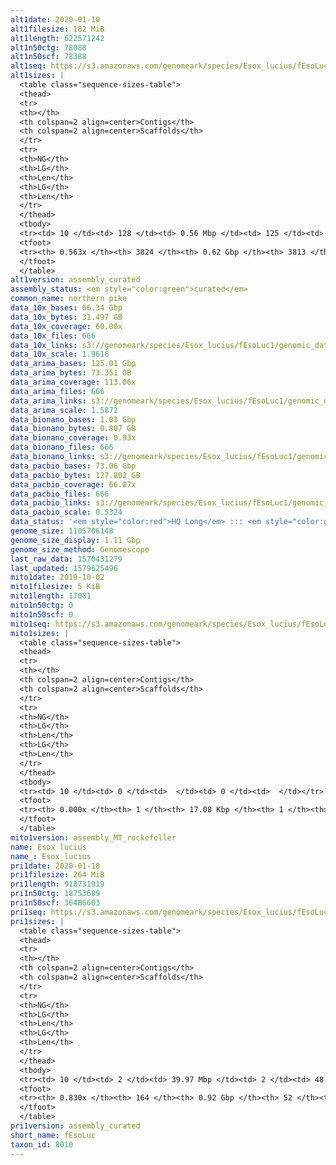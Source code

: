 ```yaml
---
alt1date: 2020-01-10
alt1filesize: 182 MiB
alt1length: 622571242
alt1n50ctg: 78088
alt1n50scf: 78388
alt1seq: https://s3.amazonaws.com/genomeark/species/Esox_lucius/fEsoLuc1/assembly_curated/fEsoLuc1.alt.cur.20200110.fasta.gz
alt1sizes: |
  <table class="sequence-sizes-table">
  <thead>
  <tr>
  <th></th>
  <th colspan=2 align=center>Contigs</th>
  <th colspan=2 align=center>Scaffolds</th>
  </tr>
  <tr>
  <th>NG</th>
  <th>LG</th>
  <th>Len</th>
  <th>LG</th>
  <th>Len</th>
  </tr>
  </thead>
  <tbody>
  <tr><td> 10 </td><td> 128 </td><td> 0.56 Mbp </td><td> 125 </td><td> 0.56 Mbp </td></tr>  <tr><td> 20 </td><td> 384 </td><td> 340.65 Kbp </td><td> 379 </td><td> 341.50 Kbp </td></tr>  <tr><td> 30 </td><td> 787 </td><td> 225.88 Kbp </td><td> 779 </td><td> 227.07 Kbp </td></tr>  <tr><td> 40 </td><td> 1397 </td><td> 145.29 Kbp </td><td> 1386 </td><td> 145.58 Kbp </td></tr>  <tr style="background-color:#cccccc;"><td> 50 </td><td> 2423 </td><td> 78.09 Kbp </td><td> 2410 </td><td> 78.39 Kbp </td></tr>  <tr><td> 60 </td><td> 0 </td><td>  </td><td> 0 </td><td>  </td></tr>  <tr><td> 70 </td><td> 0 </td><td>  </td><td> 0 </td><td>  </td></tr>  <tr><td> 80 </td><td> 0 </td><td>  </td><td> 0 </td><td>  </td></tr>  <tr><td> 90 </td><td> 0 </td><td>  </td><td> 0 </td><td>  </td></tr>  <tr><td> 100 </td><td> 0 </td><td>  </td><td> 0 </td><td>  </td></tr>  </tbody>
  <tfoot>
  <tr><th> 0.563x </th><th> 3824 </th><th> 0.62 Gbp </th><th> 3813 </th><th> 0.62 Gbp </th></tr>
  </tfoot>
  </table>
alt1version: assembly_curated
assembly_status: <em style="color:green">curated</em>
common_name: northern pike
data_10x_bases: 66.34 Gbp
data_10x_bytes: 31.497 GB
data_10x_coverage: 60.00x
data_10x_files: 666
data_10x_links: s3://genomeark/species/Esox_lucius/fEsoLuc1/genomic_data/10x/<br>
data_10x_scale: 1.9616
data_arima_bases: 125.01 Gbp
data_arima_bytes: 73.351 GB
data_arima_coverage: 113.06x
data_arima_files: 666
data_arima_links: s3://genomeark/species/Esox_lucius/fEsoLuc1/genomic_data/arima/<br>
data_arima_scale: 1.5872
data_bionano_bases: 1.03 Gbp
data_bionano_bytes: 0.807 GB
data_bionano_coverage: 0.93x
data_bionano_files: 666
data_bionano_links: s3://genomeark/species/Esox_lucius/fEsoLuc1/genomic_data/bionano/<br>
data_pacbio_bases: 73.06 Gbp
data_pacbio_bytes: 127.802 GB
data_pacbio_coverage: 66.07x
data_pacbio_files: 666
data_pacbio_links: s3://genomeark/species/Esox_lucius/fEsoLuc1/genomic_data/pacbio/<br>
data_pacbio_scale: 0.5324
data_status: '<em style="color:red">HQ Long</em> ::: <em style="color:green">Long</em> ::: <em style="color:green">Short</em> ::: <em style="color:green">Phasing</em> ::: <em style="color:green">Scaffolding</em>'
genome_size: 1105706148
genome_size_display: 1.11 Gbp
genome_size_method: Genomescope
last_raw_data: 1570431279
last_updated: 1579625496
mito1date: 2019-10-02
mito1filesize: 5 KiB
mito1length: 17081
mito1n50ctg: 0
mito1n50scf: 0
mito1seq: https://s3.amazonaws.com/genomeark/species/Esox_lucius/fEsoLuc1/assembly_MT_rockefeller/fEsoLuc1.MT.20191002.fasta.gz
mito1sizes: |
  <table class="sequence-sizes-table">
  <thead>
  <tr>
  <th></th>
  <th colspan=2 align=center>Contigs</th>
  <th colspan=2 align=center>Scaffolds</th>
  </tr>
  <tr>
  <th>NG</th>
  <th>LG</th>
  <th>Len</th>
  <th>LG</th>
  <th>Len</th>
  </tr>
  </thead>
  <tbody>
  <tr><td> 10 </td><td> 0 </td><td>  </td><td> 0 </td><td>  </td></tr>  <tr><td> 20 </td><td> 0 </td><td>  </td><td> 0 </td><td>  </td></tr>  <tr><td> 30 </td><td> 0 </td><td>  </td><td> 0 </td><td>  </td></tr>  <tr><td> 40 </td><td> 0 </td><td>  </td><td> 0 </td><td>  </td></tr>  <tr style="background-color:#cccccc;"><td> 50 </td><td> 0 </td><td style="background-color:#ff8888;">  </td><td> 0 </td><td style="background-color:#ff8888;">  </td></tr>  <tr><td> 60 </td><td> 0 </td><td>  </td><td> 0 </td><td>  </td></tr>  <tr><td> 70 </td><td> 0 </td><td>  </td><td> 0 </td><td>  </td></tr>  <tr><td> 80 </td><td> 0 </td><td>  </td><td> 0 </td><td>  </td></tr>  <tr><td> 90 </td><td> 0 </td><td>  </td><td> 0 </td><td>  </td></tr>  <tr><td> 100 </td><td> 0 </td><td>  </td><td> 0 </td><td>  </td></tr>  </tbody>
  <tfoot>
  <tr><th> 0.000x </th><th> 1 </th><th> 17.08 Kbp </th><th> 1 </th><th> 17.08 Kbp </th></tr>
  </tfoot>
  </table>
mito1version: assembly_MT_rockefeller
name: Esox lucius
name_: Esox_lucius
pri1date: 2020-01-10
pri1filesize: 264 MiB
pri1length: 918731919
pri1n50ctg: 18753689
pri1n50scf: 36486603
pri1seq: https://s3.amazonaws.com/genomeark/species/Esox_lucius/fEsoLuc1/assembly_curated/fEsoLuc1.pri.cur.20200110.fasta.gz
pri1sizes: |
  <table class="sequence-sizes-table">
  <thead>
  <tr>
  <th></th>
  <th colspan=2 align=center>Contigs</th>
  <th colspan=2 align=center>Scaffolds</th>
  </tr>
  <tr>
  <th>NG</th>
  <th>LG</th>
  <th>Len</th>
  <th>LG</th>
  <th>Len</th>
  </tr>
  </thead>
  <tbody>
  <tr><td> 10 </td><td> 2 </td><td> 39.97 Mbp </td><td> 2 </td><td> 48.49 Mbp </td></tr>  <tr><td> 20 </td><td> 5 </td><td> 35.10 Mbp </td><td> 4 </td><td> 45.70 Mbp </td></tr>  <tr><td> 30 </td><td> 8 </td><td> 28.11 Mbp </td><td> 7 </td><td> 39.76 Mbp </td></tr>  <tr><td> 40 </td><td> 12 </td><td> 25.02 Mbp </td><td> 9 </td><td> 38.25 Mbp </td></tr>  <tr style="background-color:#cccccc;"><td> 50 </td><td> 18 </td><td style="background-color:#88ff88;"> 18.75 Mbp </td><td> 12 </td><td style="background-color:#88ff88;"> 36.49 Mbp </td></tr>  <tr><td> 60 </td><td> 24 </td><td> 12.45 Mbp </td><td> 15 </td><td> 34.84 Mbp </td></tr>  <tr><td> 70 </td><td> 37 </td><td> 6.15 Mbp </td><td> 19 </td><td> 29.72 Mbp </td></tr>  <tr><td> 80 </td><td> 67 </td><td> 1.72 Mbp </td><td> 23 </td><td> 25.24 Mbp </td></tr>  <tr><td> 90 </td><td> 0 </td><td>  </td><td> 0 </td><td>  </td></tr>  <tr><td> 100 </td><td> 0 </td><td>  </td><td> 0 </td><td>  </td></tr>  </tbody>
  <tfoot>
  <tr><th> 0.830x </th><th> 164 </th><th> 0.92 Gbp </th><th> 52 </th><th> 0.92 Gbp </th></tr>
  </tfoot>
  </table>
pri1version: assembly_curated
short_name: fEsoLuc
taxon_id: 8010
---
```

